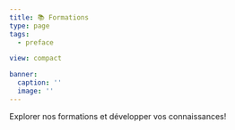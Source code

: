 ```yaml
---
title: 📚 Formations
type: page
tags:
  - preface

view: compact

banner:
  caption: ''
  image: ''
---
```


Explorer nos formations et développer vos connaissances!
